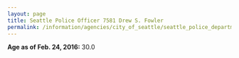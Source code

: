 ```yaml
---
layout: page
title: Seattle Police Officer 7581 Drew S. Fowler
permalink: /information/agencies/city_of_seattle/seattle_police_department/copbook/7581/
---
```


**Age as of Feb. 24, 2016:** 30.0
